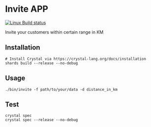 # Invite APP

[![Linux Build status](https://travis-ci.org/laithshadeed/invite-test.svg?branch=master)](https://travis-ci.org/laithshadeed/invite-test)


Invite your customers within certain range in KM

## Installation

```
# Install Crystal via https://crystal-lang.org/docs/installation
shards build --release --no-debug
```

## Usage

```
./bin/invite -f path/to/your/data -d distance_in_km
```

## Test

```
crystal spec
crystal spec --release --no-debug
```
